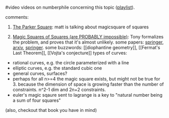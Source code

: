 #video 
videos on numberphile concerning this topic ([playlist](https://www.youtube.com/playlist?list=PLt5AfwLFPxWLDxLCvOF-VWK0XVGFEhiVH)).

comments:
1. [The Parker Square](https://www.youtube.com/watch?v=aOT_bG-vWyg): matt is talking about magicsquare of squares

2. [Magic Squares of Squares (are PROBABLY impossible)](https://www.youtube.com/watch?v=Kdsj84UdeYg&t=0s): Tony formalizes the problem, and proves that it's almost unlikely. 
   some papers: [springer](https://link.springer.com/article/10.1007/BF02985794), [arxiv](https://arxiv.org/abs/1912.08908), [springer](https://link.springer.com/chapter/10.1007/978-1-4613-8655-1_2?error=cookies_not_supported&code=ac959537-cb35-4b9b-b61c-6da95b1cce4a).
   some buzzwords: [[diophantine geometry]], [[Fermat's Last Theorem]], [[Vojta's conjecture]]
   types of curves:
- rational curves, e.g. the circle parameterized with a line
- elliptic curves, e.g. the standard cubic one
- general curves, surfaces?
- perhaps for all n>=4 the magic square exists, but might not be true for 3. because the dimension of space is growing faster than the number of constraints. n^2-1 dim and 2n+2 constraints.
- euler's magic sqaure sent to lagrange is a key to "natural number being a sum of four squares"


(also, checkout that book you have in mind)